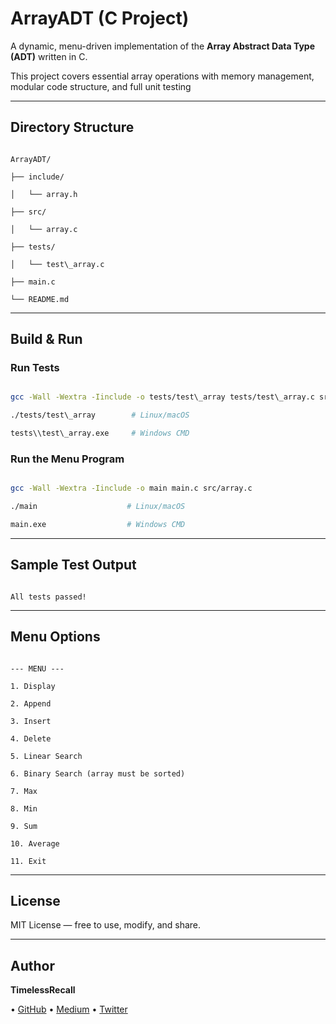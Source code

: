 # ArrayADT (C Project)



A dynamic, menu-driven implementation of the **Array Abstract Data Type (ADT)** written in C.  

This project covers essential array operations with memory management, modular code structure, and full unit testing



---



## Directory Structure



```

ArrayADT/

├── include/

│   └── array.h        

├── src/

│   └── array.c         

├── tests/

│   └── test\_array.c     

├── main.c               

└── README.md            

```



---



## Build \& Run



### Run Tests



```bash

gcc -Wall -Wextra -Iinclude -o tests/test\_array tests/test\_array.c src/array.c

./tests/test\_array        # Linux/macOS

tests\\test\_array.exe     # Windows CMD

```



### Run the Menu Program



```bash

gcc -Wall -Wextra -Iinclude -o main main.c src/array.c

./main                    # Linux/macOS

main.exe                  # Windows CMD

```



---



## Sample Test Output



```

All tests passed!

```



---



## Menu Options



```

--- MENU ---

1. Display

2. Append

3. Insert

4. Delete

5. Linear Search

6. Binary Search (array must be sorted)

7. Max

8. Min

9. Sum

10. Average

11. Exit

```



---



## License



MIT License — free to use, modify, and share.  



---



## Author



**TimelessRecall** 

• [GitHub](https://github.com/TheTimelessRecall) • [Medium](https://medium.com/@TimelessRecall) •  [Twitter](https://x.com/TimelessRecall)

